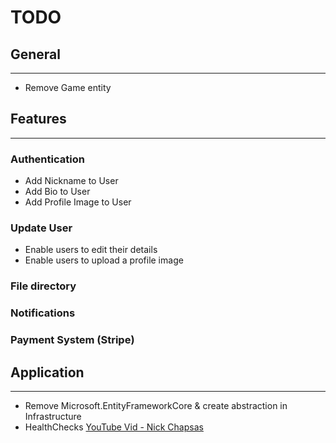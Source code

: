 # TODO

## General

---

- Remove Game entity

## Features

---

### Authentication

- Add Nickname to User
- Add Bio to User
- Add Profile Image to User

### Update User

- Enable users to edit their details
- Enable users to upload a profile image

### File directory

### Notifications

### Payment System (Stripe)

## Application

---

- Remove Microsoft.EntityFrameworkCore & create abstraction in Infrastructure
- HealthChecks [YouTube Vid - Nick Chapsas](https://www.youtube.com/watch?v=p2faw9DCSsY)
